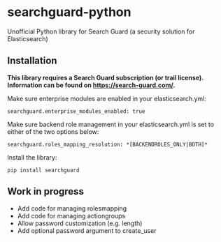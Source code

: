 # searchguard-python
Unofficial Python library for Search Guard (a security solution for Elasticsearch)

## Installation ##

**This library requires a Search Guard subscription (or trail license). Information can be found on https://search-guard.com/.**

Make sure enterprise modules are enabled in your elasticsearch.yml:

    searchguard.enterprise_modules_enabled: true

Make sure backend role management in your elasticsearch.yml is set to either of the two options below:

    searchguard.roles_mapping_resolution: *[BACKENDROLES_ONLY|BOTH]*

Install the library:

    pip install searchguard

## Work in progress ##

* Add code for managing rolesmapping
* Add code for managing actiongroups
* Allow password customization (e.g. length)
* Add optional password argument to create_user
